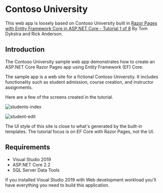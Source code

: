 # Contoso University

This web app is loosely based on Contoso University built in [Razor Pages with Entity Framework Core in ASP.NET Core - Tutorial 1 of 8](https://docs.microsoft.com/en-us/aspnet/core/data/ef-rp/intro?view=aspnetcore-2.2&tabs=visual-studio) By Tom Dykstra and Rick Anderson.

## Introduction

The Contoso University sample web app demonstrates how to create an ASP.NET Core Razor Pages app using Entity Framework (EF) Core.

The sample app is a web site for a fictional Contoso University. It includes functionality such as student admission, course creation, and instructor assignments.

Here are a few of the screens created in the tutorial.

![students-index](https://docs.microsoft.com/en-us/aspnet/core/data/ef-rp/intro/_static/students-index.png)

![student-edit](https://docs.microsoft.com/en-us/aspnet/core/data/ef-rp/intro/_static/student-edit.png)

The UI style of this site is close to what's generated by the built-in templates. The tutorial focus is on EF Core with Razor Pages, not the UI.

## Requirements

- Visual Studio 2019
- ASP.NET Core 2.2
- SQL Server Data Tools

If you installed Visual Studio 2019 with Web development workload you'll have everything you need to build this application.

